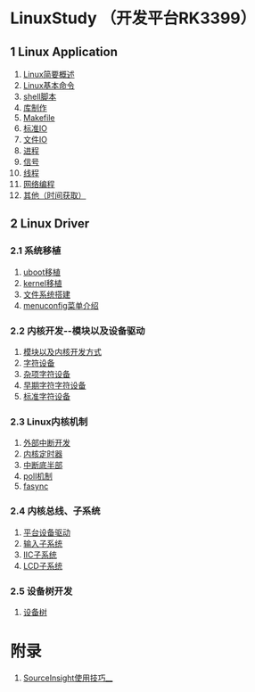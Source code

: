 <!--
 * @Description: In User Settings Edit
 * @Author: your name
 * @Date: 2019-09-15 22:58:56
 * @LastEditTime: 2019-10-22 09:53:19
 * @LastEditors: Please set LastEditors
 -->
# LinuxStudy （开发平台RK3399）
## 1 Linux Application  

1. [Linux简要概述](https://github.com/TimChanCHN/LinuxStudy/blob/master/1LinuxApplication/Linux%E7%AE%80%E8%A6%81%E6%A6%82%E8%BF%B0.md)  
2. [Linux基本命令](https://github.com/TimChanCHN/LinuxStudy/blob/master/1LinuxApplication/Linux%E5%9F%BA%E6%9C%AC%E5%91%BD%E4%BB%A4.md) 
3. [shell脚本](https://github.com/TimChanCHN/LinuxStudy/blob/master/1LinuxApplication/shell%E8%84%9A%E6%9C%AC.md) 
4. [库制作](https://github.com/TimChanCHN/LinuxStudy/blob/master/1LinuxApplication/%E5%BA%93%E5%88%B6%E4%BD%9C.md) 
5. [Makefile](https://github.com/TimChanCHN/LinuxStudy/blob/master/1LinuxApplication/Makefile.md) 
6. [标准IO](https://github.com/TimChanCHN/LinuxStudy/blob/master/1LinuxApplication/%E6%A0%87%E5%87%86IO.md) 
7. [文件IO](https://github.com/TimChanCHN/LinuxStudy/blob/master/1LinuxApplication/%E6%96%87%E4%BB%B6IO.md) 
8. [进程](https://github.com/TimChanCHN/LinuxStudy/blob/master/1LinuxApplication/%E8%BF%9B%E7%A8%8B.md) 
9. [信号](https://github.com/TimChanCHN/LinuxStudy/blob/master/1LinuxApplication/%E4%BF%A1%E5%8F%B7.md) 
10. [线程](https://github.com/TimChanCHN/LinuxStudy/blob/master/1LinuxApplication/%E7%BA%BF%E7%A8%8B.md) 
11. [网络编程](https://github.com/TimChanCHN/LinuxStudy/blob/master/1LinuxApplication/%E7%BD%91%E7%BB%9C%E7%BC%96%E7%A8%8B.md) 
12. [其他（时间获取）](https://github.com/TimChanCHN/LinuxStudy/blob/master/1LinuxApplication/%E5%85%B6%E4%BB%96%EF%BC%88%E6%97%B6%E9%97%B4%E8%8E%B7%E5%8F%96)

## 2 Linux Driver
### 2.1 系统移植

1. [uboot移植](https://github.com/TimChanCHN/LinuxStudy/blob/master/2LinuxDriver/1%E7%B3%BB%E7%BB%9F%E7%A7%BB%E6%A4%8D/1uboot%E7%A7%BB%E6%A4%8D.md) 
1. [kernel移植](https://github.com/TimChanCHN/LinuxStudy/blob/master/2LinuxDriver/1%E7%B3%BB%E7%BB%9F%E7%A7%BB%E6%A4%8D/2kernel%E7%A7%BB%E6%A4%8D.md) 
1. [文件系统搭建](https://github.com/TimChanCHN/LinuxStudy/blob/master/2LinuxDriver/1%E7%B3%BB%E7%BB%9F%E7%A7%BB%E6%A4%8D/3%E6%96%87%E4%BB%B6%E7%B3%BB%E7%BB%9F%E6%90%AD%E5%BB%BA.md) 
2. [menuconfig菜单介绍](https://github.com/TimChanCHN/LinuxStudy/blob/master/2LinuxDriver/1%E7%B3%BB%E7%BB%9F%E7%A7%BB%E6%A4%8D/4menuconfig%E4%BB%8B%E7%BB%8D.md) 

###  2.2 内核开发--模块以及设备驱动
1. [模块以及内核开发方式](https://github.com/TimChanCHN/LinuxStudy/blob/master/2LinuxDriver/2%E8%AE%BE%E5%A4%87%E9%A9%B1%E5%8A%A8%E7%BC%96%E7%A8%8B/1%E6%A8%A1%E5%9D%97%E4%BB%A5%E5%8F%8A%E5%86%85%E6%A0%B8%E5%BC%80%E5%8F%91%E6%96%B9%E5%BC%8F.md) 
2. [字符设备](https://github.com/TimChanCHN/LinuxStudy/blob/master/2LinuxDriver/2%E8%AE%BE%E5%A4%87%E9%A9%B1%E5%8A%A8%E7%BC%96%E7%A8%8B/2%E5%AD%97%E7%AC%A6%E8%AE%BE%E5%A4%87.md) 
3. [杂项字符设备](https://github.com/TimChanCHN/LinuxStudy/blob/master/2LinuxDriver/2%E8%AE%BE%E5%A4%87%E9%A9%B1%E5%8A%A8%E7%BC%96%E7%A8%8B/3%E6%9D%82%E9%A1%B9%E5%AD%97%E7%AC%A6%E8%AE%BE%E5%A4%87.md) 
4. [早期字符字符设备](https://github.com/TimChanCHN/LinuxStudy/blob/master/2LinuxDriver/2%E8%AE%BE%E5%A4%87%E9%A9%B1%E5%8A%A8%E7%BC%96%E7%A8%8B/4%E6%97%A9%E6%9C%9F%E5%AD%97%E7%AC%A6%E8%AE%BE%E5%A4%87.md) 
5. [标准字符设备](https://github.com/TimChanCHN/LinuxStudy/blob/master/2LinuxDriver/2%E8%AE%BE%E5%A4%87%E9%A9%B1%E5%8A%A8%E7%BC%96%E7%A8%8B/5%E6%A0%87%E5%87%86%E5%AD%97%E7%AC%A6%E8%AE%BE%E5%A4%87.md) 

### 2.3 Linux内核机制
1. [外部中断开发](https://github.com/TimChanCHN/LinuxStudy/blob/master/2LinuxDriver/3%E5%86%85%E6%A0%B8%E6%9C%BA%E5%88%B6/1%E5%A4%96%E9%83%A8%E4%B8%AD%E6%96%AD.md)
2. [内核定时器](https://github.com/TimChanCHN/LinuxStudy/blob/master/2LinuxDriver/3%E5%86%85%E6%A0%B8%E6%9C%BA%E5%88%B6/2%E5%86%85%E6%A0%B8%E5%AE%9A%E6%97%B6%E5%99%A8.md)
3. [中断底半部](https://github.com/TimChanCHN/LinuxStudy/blob/master/2LinuxDriver/3%E5%86%85%E6%A0%B8%E6%9C%BA%E5%88%B6/3%E4%B8%AD%E6%96%AD%E5%BA%95%E5%8D%8A%E9%83%A8.md)
4. [poll机制](https://github.com/TimChanCHN/LinuxStudy/blob/master/2LinuxDriver/3%E5%86%85%E6%A0%B8%E6%9C%BA%E5%88%B6/4poll%E8%BD%AE%E8%AF%A2.md)
5. [fasync](https://github.com/TimChanCHN/LinuxStudy/blob/master/2LinuxDriver/3%E5%86%85%E6%A0%B8%E6%9C%BA%E5%88%B6/5fasync%E6%9C%BA%E5%88%B6.md)

### 2.4 内核总线、子系统
1. [平台设备驱动](https://github.com/TimChanCHN/LinuxStudy/blob/master/2LinuxDriver/4%E5%86%85%E6%A0%B8%E6%80%BB%E7%BA%BF%E3%80%81%E5%AD%90%E7%B3%BB%E7%BB%9F/1%E5%B9%B3%E5%8F%B0%E8%AE%BE%E5%A4%87%E9%A9%B1%E5%8A%A8.md)
2. [输入子系统](https://github.com/TimChanCHN/LinuxStudy/blob/master/2LinuxDriver/4%E5%86%85%E6%A0%B8%E6%80%BB%E7%BA%BF%E3%80%81%E5%AD%90%E7%B3%BB%E7%BB%9F/2%E8%BE%93%E5%85%A5%E5%AD%90%E7%B3%BB%E7%BB%9F.md)
3. [IIC子系统](https://github.com/TimChanCHN/LinuxStudy/blob/master/2LinuxDriver/4%E5%86%85%E6%A0%B8%E6%80%BB%E7%BA%BF%E3%80%81%E5%AD%90%E7%B3%BB%E7%BB%9F/3IIC%E5%AD%90%E7%B3%BB%E7%BB%9F.md)
4. [LCD子系统](https://github.com/TimChanCHN/LinuxStudy/blob/master/2LinuxDriver/4%E5%86%85%E6%A0%B8%E6%80%BB%E7%BA%BF%E3%80%81%E5%AD%90%E7%B3%BB%E7%BB%9F/4LCD%E9%A9%B1%E5%8A%A8.md)

### 2.5 设备树开发
1. [设备树](https://github.com/TimChanCHN/LinuxStudy/blob/master/2LinuxDriver/5%E8%AE%BE%E5%A4%87%E6%A0%91%E5%BC%80%E5%8F%91%E3%80%81%E9%A9%B1%E5%8A%A8%E7%A7%BB%E6%A4%8D%E3%80%81%E4%BA%A7%E5%93%81%E5%8F%91%E5%B8%83%E3%80%81%E9%A1%B9%E7%9B%AE%E5%BC%80%E5%8F%91/1%E8%AE%BE%E5%A4%87%E6%A0%91.md)

# 附录
1. [SourceInsight使用技巧__](https://github.com/TimChanCHN/LinuxStudy/blob/master/%E9%99%84%E5%BD%95/SourceInsight%E4%BD%BF%E7%94%A8%E6%8A%80%E5%B7%A7.md)
